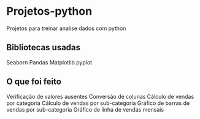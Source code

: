 # Projetos-python
Projetos para treinar analise dados com python

## Bibliotecas usadas
Seaborn
Pandas
Matplotlib.pyplot

## O que foi feito
Verificação de valores ausentes
Conversão de colunas
Cálculo de vendas por categoria
Cálculo de vendas por sub-categoria
Gráfico de barras de vendas por sub-categoria
Gráfico de linha de vendas mensais

